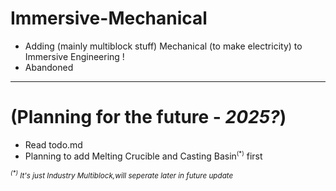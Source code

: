# Immersive-Mechanical
- Adding (mainly multiblock stuff) Mechanical (to make electricity) to Immersive Engineering !
- Abandoned

---

# (Planning for the future - <em>2025?</em>)
- Read todo.md
- Planning to add Melting Crucible and Casting Basin<sup><small>(*)</small></sup> first

<small><i><sup>(*)</sup> It's just Industry Multiblock,will seperate later in future update</i></small>